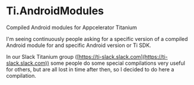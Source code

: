 # Ti.AndroidModules
Compiled Android modules for Appcelerator Titanium

I'm seeing continuously people asking for a specific version of a compiled Android module for and specific Android version or Ti SDK.

In our Slack Titanium group ([https://ti-slack.slack.com](https://ti-slack.slack.com)) some people do some special compilations very useful for others, but are all lost in time after then, so I decided to do here a compilation.

